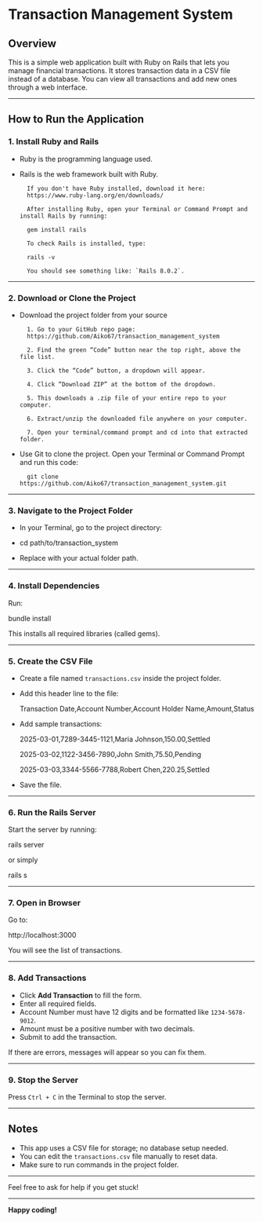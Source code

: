 # Transaction Management System

## Overview
This is a simple web application built with Ruby on Rails that lets you manage financial transactions. It stores transaction data in a CSV file instead of a database. You can view all transactions and add new ones through a web interface.

---

## How to Run the Application

### 1. Install Ruby and Rails

- Ruby is the programming language used.
- Rails is the web framework built with Ruby.

        If you don't have Ruby installed, download it here:  
        https://www.ruby-lang.org/en/downloads/

        After installing Ruby, open your Terminal or Command Prompt and install Rails by running:

        gem install rails

        To check Rails is installed, type:

        rails -v

        You should see something like: `Rails 8.0.2`.

---

### 2. Download or Clone the Project

- Download the project folder from your source

        1. Go to your GitHub repo page:
        https://github.com/Aiko67/transaction_management_system

        2. Find the green “Code” button near the top right, above the file list.

        3. Click the “Code” button, a dropdown will appear.

        4. Click “Download ZIP” at the bottom of the dropdown.

        5. This downloads a .zip file of your entire repo to your computer.

        6. Extract/unzip the downloaded file anywhere on your computer.

        7. Open your terminal/command prompt and cd into that extracted folder.

- Use Git to clone the project. Open your Terminal or Command Prompt and run this code:

        git clone https://github.com/Aiko67/transaction_management_system.git

---

### 3. Navigate to the Project Folder

- In your Terminal, go to the project directory:

- cd path/to/transaction_system

- Replace with your actual folder path.

---

### 4. Install Dependencies

Run:

bundle install

This installs all required libraries (called gems).

---

### 5. Create the CSV File

- Create a file named `transactions.csv` inside the project folder.

- Add this header line to the file:

    Transaction Date,Account Number,Account Holder Name,Amount,Status

- Add sample transactions:

    2025-03-01,7289-3445-1121,Maria Johnson,150.00,Settled

    2025-03-02,1122-3456-7890,John Smith,75.50,Pending

    2025-03-03,3344-5566-7788,Robert Chen,220.25,Settled

- Save the file.

---

### 6. Run the Rails Server

Start the server by running:

rails server

or simply

rails s

---

### 7. Open in Browser

Go to:

http://localhost:3000

You will see the list of transactions.

---

### 8. Add Transactions

- Click **Add Transaction** to fill the form.  
- Enter all required fields.  
- Account Number must have 12 digits and be formatted like `1234-5678-9012`.  
- Amount must be a positive number with two decimals.  
- Submit to add the transaction.

If there are errors, messages will appear so you can fix them.

---

### 9. Stop the Server

Press `Ctrl + C` in the Terminal to stop the server.

---

## Notes

- This app uses a CSV file for storage; no database setup needed.  
- You can edit the `transactions.csv` file manually to reset data.  
- Make sure to run commands in the project folder.

---

Feel free to ask for help if you get stuck!

---

**Happy coding!**
